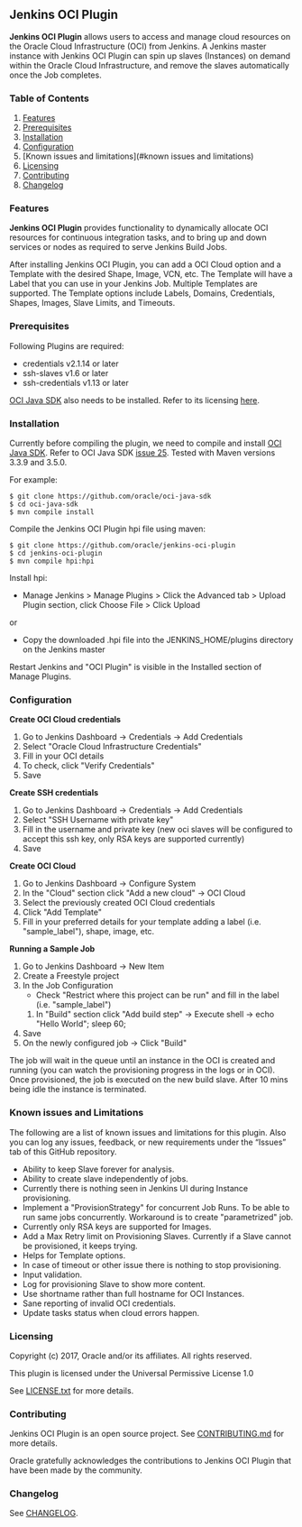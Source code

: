 ## Jenkins OCI Plugin ##

**Jenkins OCI Plugin** allows users to access and manage cloud resources on the Oracle Cloud Infrastructure (OCI) from Jenkins.
A Jenkins master instance with Jenkins OCI Plugin can spin up slaves (Instances) on demand within the Oracle Cloud Infrastructure, and remove the slaves automatically once the Job completes.

### Table of Contents ###
1. [Features](#features)
1. [Prerequisites](#prerequisites)
1. [Installation](#installation)
1. [Configuration](#configuration)
2. [Known issues and limitations](#known issues and limitations)
1. [Licensing](#licensing)
1. [Contributing](#contributing)
2. [Changelog](#changelog)


### Features
**Jenkins OCI Plugin** provides functionality to dynamically allocate OCI resources for continuous integration tasks, and to bring up and down services or nodes as required to serve Jenkins Build Jobs.

After installing Jenkins OCI Plugin, you can add a OCI Cloud option and a Template with the desired Shape, Image, VCN, etc. The Template will have a Label that you can use in your Jenkins Job. Multiple Templates are supported. The Template options include Labels, Domains, Credentials, Shapes, Images, Slave Limits, and Timeouts.


### Prerequisites
Following Plugins are required:

- credentials v2.1.14 or later
- ssh-slaves v1.6 or later
- ssh-credentials v1.13 or later

[OCI Java SDK](https://github.com/oracle/oci-java-sdk) also needs to be installed. Refer to its licensing [here](https://github.com/oracle/oci-java-sdk/blob/master/LICENSE.txt).

### Installation
Currently before compiling the plugin, we need to compile and install [OCI Java SDK](https://github.com/oracle/oci-java-sdk). Refer to OCI Java SDK [issue 25](https://github.com/oracle/oci-java-sdk/issues/25). Tested with Maven versions 3.3.9 and 3.5.0. 

For example:

    $ git clone https://github.com/oracle/oci-java-sdk
    $ cd oci-java-sdk
    $ mvn compile install

Compile the Jenkins OCI Plugin hpi file using maven:

    $ git clone https://github.com/oracle/jenkins-oci-plugin
    $ cd jenkins-oci-plugin
    $ mvn compile hpi:hpi

Install hpi:

 - Manage Jenkins > Manage Plugins > Click the Advanced tab > Upload Plugin section, click Choose File > Click Upload
 
or

- Copy the downloaded .hpi file into the JENKINS_HOME/plugins directory on the Jenkins master

Restart Jenkins and "OCI Plugin" is visible in the Installed section of Manage Plugins.

### Configuration

**Create OCI Cloud credentials**

1. Go to Jenkins Dashboard → Credentials → Add Credentials
1. Select "Oracle Cloud Infrastructure Credentials"
1. Fill in your OCI details
1. To check, click "Verify Credentials"
1. Save

   
**Create SSH credentials**

1. Go to Jenkins Dashboard → Credentials → Add Credentials
1. Select "SSH Username with private key"
1. Fill in the username and private key (new oci slaves will be configured to accept this ssh key, only RSA keys are supported currently)
1. Save

**Create OCI Cloud**

1. Go to Jenkins Dashboard → Configure System
1. In the "Cloud" section click "Add a new cloud" → OCI Cloud
1. Select the previously created OCI Cloud credentials
1. Click "Add Template"
1. Fill in your preferred details for your template adding a label (i.e. "sample_label"), shape, image, etc. 



**Running a Sample Job**
    
1. Go to Jenkins Dashboard → New Item
1. Create a Freestyle project
1. In the Job Configuration
	- Check "Restrict where this project can be run" and fill in the label (i.e. "sample_label")
	1. In "Build" section click "Add build step" → Execute shell → echo "Hello World"; sleep 60;
1. Save
2. On the newly configured job → Click "Build"

The job will wait in the queue until an instance in the OCI is created and running (you can watch the provisioning progress in the logs or in OCI). Once provisioned, the job is executed on the new build slave. After 10 mins being idle the instance is terminated.


### Known issues and Limitations
The following are a list of known issues and limitations for this plugin. Also you can log any issues, feedback, or new requirements under the “Issues” tab of this GitHub repository.

- Ability to keep Slave forever for analysis.
- Ability to create slave independently of jobs.
- Currently there is nothing seen in Jenkins UI during Instance provisioning.
- Implement a "ProvisionStrategy" for concurrent Job Runs. To be able to run same jobs concurrently. Workaround is to create "parametrized" job.
- Currently only RSA keys are supported for Images. 
- Add a Max Retry limit on Provisioning Slaves. Currently if a Slave cannot be provisioned, it keeps trying. 
- Helps for Template options.
- In case of timeout or other issue there is nothing to stop provisioning.
- Input validation.
- Log for provisioning Slave to show more content.
- Use shortname rather than full hostname for OCI Instances.
- Sane reporting of invalid OCI credentials. 
- Update tasks status when cloud errors happen.

### Licensing
Copyright (c) 2017, Oracle and/or its affiliates. All rights reserved.

This plugin is licensed under the Universal Permissive License 1.0

See [LICENSE.txt](https://github.com/oracle/jenkins-oci-plugin/blob/master/LICENSE.txt) for more details.

### Contributing
Jenkins OCI Plugin is an open source project. See [CONTRIBUTING.md](https://github.com/oracle/jenkins-oci-plugin/blob/master/CONTRIBUTING.md) for more details.

Oracle gratefully acknowledges the contributions to Jenkins OCI Plugin that have been made by the community.

### Changelog

See [CHANGELOG](https://github.com/oracle/jenkins-oci-plugin/blob/master/CHANGELOG.md).